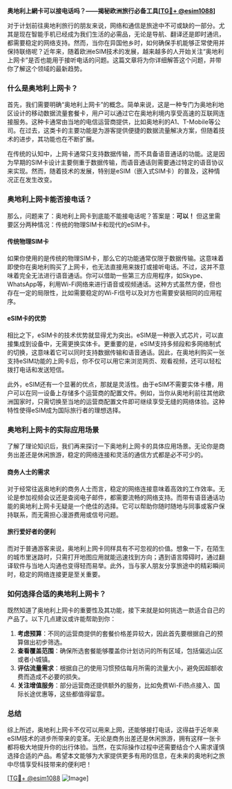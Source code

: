 **奥地利上網卡可以接电话吗？——揭秘欧洲旅行必备工具[[TG💪+ @esim1088](https://t.me/s/esim1088)]**

对于计划前往奥地利旅行的朋友来说，网络和通信是旅途中不可或缺的一部分。尤其是现在智能手机已经成为我们生活的必需品，无论是导航、翻译还是即时通讯，都需要稳定的网络支持。然而，当你在异国他乡时，如何确保手机能够正常使用并保持联络呢？近年来，随着欧洲eSIM技术的发展，越来越多的人开始关注“奥地利上网卡”是否也能用于接听电话的问题。这篇文章将为你详细解答这个问题，并带你了解这个领域的最新趋势。

### 什么是奥地利上网卡？

首先，我们需要明确“奥地利上网卡”的概念。简单来说，这是一种专门为奥地利地区设计的移动数据流量套餐卡，用户可以通过它在奥地利境内享受高速的互联网连接服务。这种卡通常由当地的电信运营商提供，比如奥地利的A1、T-Mobile等公司。在过去，这类卡的主要功能是为游客提供便捷的数据流量解决方案，但随着技术的进步，其功能也在不断扩展。

在传统的认知中，上网卡通常只支持数据传输，而不具备语音通话的功能。这是因为早期的SIM卡设计主要侧重于数据传输，而语音通话则需要通过特定的语音协议来实现。然而，随着技术的发展，特别是eSIM（嵌入式SIM卡）的普及，这种情况正在发生改变。

### 奥地利上网卡能否接电话？

那么，问题来了：奥地利上网卡到底能不能接电话呢？答案是：**可以！** 但这里需要区分两种情况：传统的物理SIM卡和现代的eSIM卡。

#### 传统物理SIM卡

如果你使用的是传统的物理SIM卡，那么它的功能通常仅限于数据传输。这意味着即使你在奥地利购买了上网卡，也无法直接用来拨打或接听电话。不过，这并不意味着完全无法进行语音通话。你可以借助一些第三方应用程序，如Skype、WhatsApp等，利用Wi-Fi网络来进行语音或视频通话。这种方式虽然方便，但也存在一定的局限性，比如需要稳定的Wi-Fi信号以及对方也需要安装相同的应用程序。

#### eSIM卡的优势

相比之下，eSIM卡的技术优势就显得尤为突出。eSIM是一种嵌入式芯片，可以直接集成到设备中，无需更换实体卡。更重要的是，eSIM支持多频段和多网络制式的切换，这意味着它可以同时支持数据传输和语音通话。因此，在奥地利购买一张支持eSIM功能的上网卡后，你不仅可以用它来浏览网页、观看视频，还可以轻松拨打电话和发送短信。

此外，eSIM还有一个显著的优点，那就是灵活性。由于eSIM不需要实体卡槽，用户可以在同一设备上存储多个运营商的配置文件。例如，当你从奥地利前往其他欧洲国家时，只需切换至当地的运营商配置文件即可继续享受无缝的网络体验。这种特性使得eSIM成为国际旅行者的理想选择。

### 奥地利上网卡的实际应用场景

了解了理论知识后，我们再来探讨一下奥地利上网卡的具体应用场景。无论你是商务出差还是休闲旅游，稳定的网络连接和灵活的通信方式都是必不可少的。

#### 商务人士的需求

对于经常往返奥地利的商务人士而言，稳定的网络连接意味着高效的工作效率。无论是参加视频会议还是查阅电子邮件，都需要流畅的网络支持。而带有语音通话功能的奥地利上网卡无疑是一个绝佳的选择。它可以帮助你随时随地与同事或客户保持联系，而无需担心漫游费用或信号问题。

#### 旅行爱好者的便利

而对于普通游客来说，奥地利上网卡同样具有不可忽视的价值。想象一下，在陌生的城市里迷路时，只需打开地图应用就能迅速找到方向；遇到语言障碍时，通过翻译软件与当地人沟通也变得轻而易举。此外，当与家人朋友分享旅途中的精彩瞬间时，稳定的网络连接更是至关重要。

### 如何选择合适的奥地利上网卡？

既然知道了奥地利上网卡的重要性及其功能，接下来就是如何挑选一款适合自己的产品了。以下几点建议或许能帮助到你：

1. **考虑预算**：不同的运营商提供的套餐价格差异较大，因此首先要根据自己的预算做出初步筛选。
2. **查看覆盖范围**：确保所选套餐能够覆盖你计划访问的所有区域，包括偏远山区或者小城镇。
3. **评估流量需求**：根据自己的使用习惯预估每月所需的流量大小，避免因超额收费而造成不必要的损失。
4. **关注增值服务**：部分运营商还提供额外的服务，比如免费Wi-Fi热点接入、国际长途优惠等，这些都值得留意。

### 总结

综上所述，奥地利上网卡不仅可以用来上网，还能够接打电话，这得益于近年来eSIM技术的进步所带来的变革。无论是商务出差还是休闲旅游，拥有这样一张卡都将极大地提升你的出行体验。当然，在实际操作过程中还需要结合个人需求谨慎选择合适的产品。希望本文能够为大家提供更多有用的信息，在未来的奥地利之旅中尽情享受科技带来的便利吧！

[[TG💪+ @esim1088](https://t.me/s/esim1088) ![Image](https://i.postimg.cc/4NQfJmqS/Snipaste-2025-05-13-00-14-12.png)]